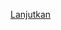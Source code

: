 [Lanjutkan](https://api-dev1.tambahisi.com/callback?productCode=112233&amount=100000&organizationCode=BAZNAZ&name=Hamba%20Allah&phoneNumber=085312000001&programCode=ABC&programName=Donasi%20Gempa&productName=ZAKAT)
